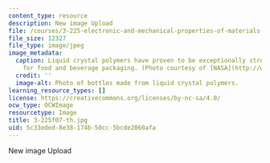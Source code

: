 ```yaml
---
content_type: resource
description: New image Upload
file: /courses/3-225-electronic-and-mechanical-properties-of-materials-fall-2007/5c33eded8e38174b50cc5bcde2060afa_3-225f07-th.jpg
file_size: 12327
file_type: image/jpeg
image_metadata:
  caption: Liquid crystal polymers have proven to be exceptionally strong and ideal
    for food and beverage packaging. (Photo courtesy of [NASA](http://www.nasa.gov/).)
  credit: ''
  image-alt: Photo of bottles made from liquid crystal polymers.
learning_resource_types: []
license: https://creativecommons.org/licenses/by-nc-sa/4.0/
ocw_type: OCWImage
resourcetype: Image
title: 3-225f07-th.jpg
uid: 5c33eded-8e38-174b-50cc-5bcde2060afa
---
```

New image Upload